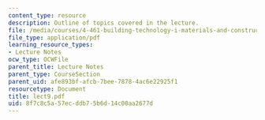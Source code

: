 ```yaml
---
content_type: resource
description: Outline of topics covered in the lecture.
file: /media/courses/4-461-building-technology-i-materials-and-construction-fall-2004/8f7c8c5a57ecddb75b6d14c00aa2677d_lect9.pdf
file_type: application/pdf
learning_resource_types:
- Lecture Notes
ocw_type: OCWFile
parent_title: Lecture Notes
parent_type: CourseSection
parent_uid: afe893bf-afcb-7bee-7878-4ac6e22925f1
resourcetype: Document
title: lect9.pdf
uid: 8f7c8c5a-57ec-ddb7-5b6d-14c00aa2677d
---
```

